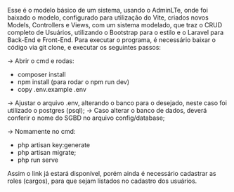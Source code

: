 Esse é o modelo básico de um sistema, usando o AdminLTe, onde foi baixado o modelo, configurado para utilização do Vite, criados novos Models, Controllers e Views, com um sistema modelado, que traz o CRUD completo de Usuários, utilizando o Bootstrap para o estilo e o Laravel para Back-End e Front-End.
Para executar o programa, é necessário baixar o código via git clone, e executar os seguintes passos:

-> Abrir o cmd e rodas:
- composer install
- npm install (para rodar o npm run dev)
- copy .env.example .env

-> Ajustar o arquivo .env, alterando o banco para o desejado, neste caso foi utilizado o postgres (psql);
-> Caso alterar o banco de dados, deverá conferir o nome do SGBD no arquivo config/database;

-> Nomamente no cmd:
- php artisan key:generate
- php artisan migrate;
- php run serve

Assim o link já estará disponível, porém ainda é necessário cadastrar as roles (cargos), para que sejam listados no cadastro dos usuários.
